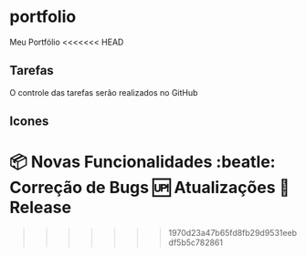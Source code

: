 # portfolio
Meu Portfólio
<<<<<<< HEAD

## Tarefas

O controle das tarefas serão realizados no GitHub

## Icones

:package: Novas Funcionalidades
:beatle: Correção de Bugs
:up: Atualizações
:checkered_flag: Release
=======
>>>>>>> 1970d23a47b65fd8fb29d9531eebdf5b5c782861
